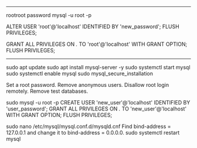 ------
rootroot password
mysql -u root -p

ALTER USER 'root'@'localhost' IDENTIFIED BY 'new_password';
FLUSH PRIVILEGES;

GRANT ALL PRIVILEGES ON *.* TO 'root'@'localhost' WITH GRANT OPTION;
FLUSH PRIVILEGES;

----------------------------
sudo apt update
sudo apt install mysql-server -y
sudo systemctl start mysql
sudo systemctl enable mysql
sudo mysql_secure_installation

Set a root password.
Remove anonymous users.
Disallow root login remotely.
Remove test databases.

sudo mysql -u root -p
CREATE USER 'new_user'@'localhost' IDENTIFIED BY 'user_password';
GRANT ALL PRIVILEGES ON *.* TO 'new_user'@'localhost' WITH GRANT OPTION;
FLUSH PRIVILEGES;

sudo nano /etc/mysql/mysql.conf.d/mysqld.cnf
Find bind-address = 127.0.0.1 and change it to bind-address = 0.0.0.0.
sudo systemctl restart mysql

